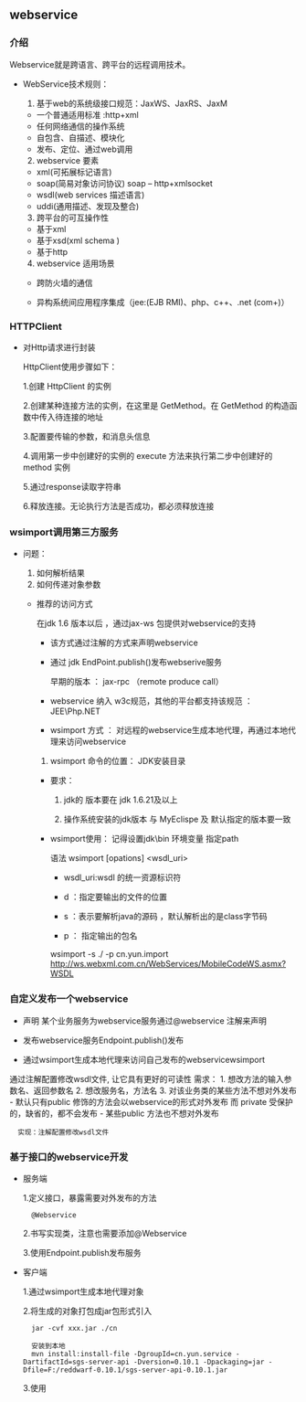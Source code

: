 ## webservice

### 介绍

   Webservice就是跨语言、跨平台的远程调用技术。

* WebService技术规则：
 
    1. 基于web的系统级接口规范：JaxWS、JaxRS、JaxM
    
    - 一个普通适用标准 :http+xml
    
    - 任何网络通信的操作系统
    
    - 自包含、自描述、模块化
    
    - 发布、定位、通过web调用
 
   2. webservice 要素
    
    - xml(可拓展标记语言)
    
    - soap(简易对象访问协议)  soap – http+xmlsocket
    
    - wsdl(web services 描述语言) 
    
    - uddi(通用描述、发现及整合)
 
   3. 跨平台的可互操作性
   
    - 基于xml
   
    - 基于xsd(xml schema )
   
    - 基于http

  4. webservice 适用场景
   
   - 跨防火墙的通信
   
   - 异构系统间应用程序集成（jee:(EJB RMI)、php、c++、.net (com+)）
   
   
### HTTPClient

* 对Http请求进行封装

    HttpClient使用步骤如下：
    
    1.创建 HttpClient 的实例 
    
    2.创建某种连接方法的实例，在这里是 GetMethod。在 GetMethod 的构造函数中传入待连接的地址
    
    3.配置要传输的参数，和消息头信息
    
    4.调用第一步中创建好的实例的 execute 方法来执行第二步中创建好的 method 实例
    
    5.通过response读取字符串
    
    6.释放连接。无论执行方法是否成功，都必须释放连接    

### wsimport调用第三方服务

* 问题：

    1. 如何解析结果
    2. 如何传递对象参数 

  - 推荐的访问方式
          
     在jdk 1.6 版本以后 ，通过jax-ws 包提供对webservice的支持 
	     
	 - 该方式通过注解的方式来声明webservice 
	     
	 - 通过 jdk EndPoint.publish()发布webserive服务

	    早期的版本 ： jax-rpc （remote produce call）

	 - webservice 纳入 w3c规范，其他的平台都支持该规范 ：JEE\Php\.NET
	    
	 - wsimport 方式 ： 对远程的webservice生成本地代理，再通过本地代理来访问webservice
       
      1. wsimport 命令的位置： JDK安装目录
	
	- 要求：
	  
	  1. jdk的 版本要在 jdk 1.6.21及以上 
	  
	  2. 操作系统安装的jdk版本 与 MyEclispe 及 默认指定的版本要一致

	- wsimport使用： 记得设置jdk\bin  环境变量  指定path 
           
      语法  wsimport [opations] <wsdl_uri>
	     
	   - wsdl_uri:wsdl 的统一资源标识符
	     
	   - d  ：指定要输出的文件的位置
	   
	   - s  ：表示要解析java的源码 ，默认解析出的是class字节码 
	   
	   - p  ： 指定输出的包名
	   
	   wsimport -s ./ -p cn.yun.import http://ws.webxml.com.cn/WebServices/MobileCodeWS.asmx?WSDL
	   
### 自定义发布一个webservice

   - 声明 某个业务服务为webservice服务通过@webservice 注解来声明
    
   - 发布webservice服务Endpoint.publish()发布
   
   - 通过wsimport生成本地代理来访问自己发布的webservicewsimport
   
   通过注解配置修改wsdl文件, 让它具有更好的可读性 
      需求：
        1. 想改方法的输入参数名、返回参数名
        2. 想改服务名，方法名
        3. 对该业务类的某些方法不想对外发布 
          -  默认只有public 修饰的方法会以webservice的形式对外发布 
   	 而 private  受保护的，缺省的，都不会发布
          - 某些public 方法也不想对外发布 
   
      实现：注解配置修改wsdl文件
      
### 基于接口的webservice开发

* 服务端

    1.定义接口，暴露需要对外发布的方法
        
        @Webservice
        
    2.书写实现类，注意也需要添加@Webservice
    
    3.使用Endpoint.publish发布服务
    
* 客户端

    1.通过wsimport生成本地代理对象
    
    2.将生成的对象打包成jar包形式引入
        
        jar -cvf xxx.jar ./cn
        
        安装到本地
        mvn install:install-file -DgroupId=cn.yun.service -DartifactId=sgs-server-api -Dversion=0.10.1 -Dpackaging=jar -Dfile=F:/reddwarf-0.10.1/sgs-server-api-0.10.1.jar 
    
    3.使用
    
          
	   